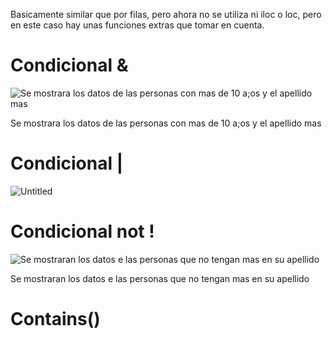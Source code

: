Basicamente similar que por filas, pero ahora no se utiliza ni iloc o loc, pero en este caso hay unas funciones extras que tomar en cuenta.

# Condicional &

![Se mostrara los datos de las personas con mas de 10 a;os y el apellido mas](https://prod-files-secure.s3.us-west-2.amazonaws.com/de6ff9a1-3416-49c3-871f-850801cb2222/2f49f1d9-be55-46bd-99c2-338215daf3e6/Untitled.png)

Se mostrara los datos de las personas con mas de 10 a;os y el apellido mas

# Condicional |

![Untitled](https://prod-files-secure.s3.us-west-2.amazonaws.com/de6ff9a1-3416-49c3-871f-850801cb2222/c7e73940-7492-442d-8855-651f92df3cf2/Untitled.png)

# Condicional not !

![Se mostraran los datos e las personas que no tengan mas en su apellido](https://prod-files-secure.s3.us-west-2.amazonaws.com/de6ff9a1-3416-49c3-871f-850801cb2222/e7c314b3-50e9-427c-a4ea-157f4588dced/Untitled.png)

Se mostraran los datos e las personas que no tengan mas en su apellido

# Contains()